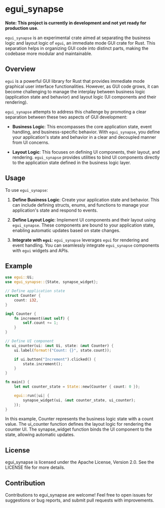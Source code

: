 # egui_synapse

**Note: This project is currently in development and not yet ready for production use.**

`egui_synapse` is an experimental crate aimed at separating the business logic and layout logic of `egui`, an immediate mode GUI crate for Rust. This separation helps in organizing GUI code into distinct parts, making the codebase more modular and maintainable.

## Overview

`egui` is a powerful GUI library for Rust that provides immediate mode graphical user interface functionalities. However, as GUI code grows, it can become challenging to manage the interplay between business logic (application state and behavior) and layout logic (UI components and their rendering).

`egui_synapse` attempts to address this challenge by promoting a clear separation between these two aspects of GUI development:

- **Business Logic**: This encompasses the core application state, event handling, and business-specific behavior. With `egui_synapse`, you define your application's state and behavior in a clear and decoupled manner from UI concerns.

- **Layout Logic**: This focuses on defining UI components, their layout, and rendering. `egui_synapse` provides utilities to bind UI components directly to the application state defined in the business logic layer.

## Usage

To use `egui_synapse`:

1. **Define Business Logic**: Create your application state and behavior. This can include defining structs, enums, and functions to manage your application's state and respond to events.

2. **Define Layout Logic**: Implement UI components and their layout using `egui_synapse`. These components are bound to your application state, enabling automatic updates based on state changes.

3. **Integrate with `egui`**: `egui_synapse` leverages `egui` for rendering and event handling. You can seamlessly integrate `egui_synapse` components with `egui` widgets and APIs.

## Example

```rust
use egui::Ui;
use egui_synapse::{State, synapse_widget};

// Define application state
struct Counter {
    count: i32,
}

impl Counter {
    fn increment(&mut self) {
        self.count += 1;
    }
}

// Define UI component
fn ui_counter(ui: &mut Ui, state: &mut Counter) {
    ui.label(format!("Count: {}", state.count));

    if ui.button("Increment").clicked() {
        state.increment();
    }
}

fn main() {
    let mut counter_state = State::new(Counter { count: 0 });

    egui::run(|ui| {
        synapse_widget(ui, &mut counter_state, ui_counter);
    });
}
```
In this example, Counter represents the business logic state with a count value. The ui_counter function defines the layout logic for rendering the counter UI. The synapse_widget function binds the UI component to the state, allowing automatic updates.

## License
egui_synapse is licensed under the Apache License, Version 2.0. See the LICENSE file for more details.

## Contribution
Contributions to egui_synapse are welcome! Feel free to open issues for suggestions or bug reports, and submit pull requests with improvements.

